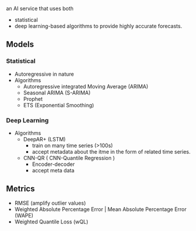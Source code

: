 an AI service that uses both 
- statistical 
- deep learning-based algorithms 
to provide highly accurate forecasts.

## Models
### Statistical
- Autoregressive in nature
- Algorithms
	- Autoregressive integrated Moving Average (ARIMA)
	- Seasonal ARIMA (S-ARIMA)
	- Prophet
	- ETS (Exponential Smoothing)

### Deep Learning
- Algorithms
	- DeepAR+ (LSTM)
		- train on many time series (>100s)
		- accept metadata about the itme in the form of related time series.
	- CNN-QR ( CNN-Quantile Regression ) 
		- Encoder-decoder
		- accept meta data

## Metrics
- RMSE (amplify outlier values)
- Weighted Absolute Percentage Error | Mean Absolute Percentage Error (WAPE)
- Weighted Quantile Loss (wQL)